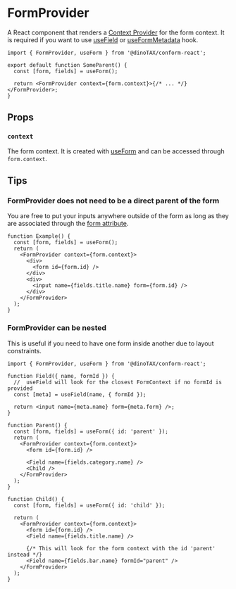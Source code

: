 # FormProvider

A React component that renders a [Context Provider](https://react.dev/reference/react/createContext#provider) for the form context. It is required if you want to use [useField](./useField.md) or [useFormMetadata](./useFormMetadata.md) hook.

```tsx
import { FormProvider, useForm } from '@dinoTAX/conform-react';

export default function SomeParent() {
  const [form, fields] = useForm();

  return <FormProvider context={form.context}>{/* ... */}</FormProvider>;
}
```

## Props

### `context`

The form context. It is created with [useForm](./useForm.md) and can be accessed through `form.context`.

## Tips

### FormProvider does not need to be a direct parent of the form

You are free to put your inputs anywhere outside of the form as long as they are associated through the [form attribute](https://developer.mozilla.org/en-US/docs/Web/API/HTMLInputElement#instance_properties_related_to_the_parent_form).

```tsx
function Example() {
  const [form, fields] = useForm();
  return (
    <FormProvider context={form.context}>
      <div>
        <form id={form.id} />
      </div>
      <div>
        <input name={fields.title.name} form={form.id} />
      </div>
    </FormProvider>
  );
}
```

### FormProvider can be nested

This is useful if you need to have one form inside another due to layout constraints.

```tsx
import { FormProvider, useForm } from '@dinoTAX/conform-react';

function Field({ name, formId }) {
  //  useField will look for the closest FormContext if no formId is provided
  const [meta] = useField(name, { formId });

  return <input name={meta.name} form={meta.form} />;
}

function Parent() {
  const [form, fields] = useForm({ id: 'parent' });
  return (
    <FormProvider context={form.context}>
      <form id={form.id} />

      <Field name={fields.category.name} />
      <Child />
    </FormProvider>
  );
}

function Child() {
  const [form, fields] = useForm({ id: 'child' });

  return (
    <FormProvider context={form.context}>
      <form id={form.id} />
      <Field name={fields.title.name} />

      {/* This will look for the form context with the id 'parent' instead */}
      <Field name={fields.bar.name} formId="parent" />
    </FormProvider>
  );
}
```
